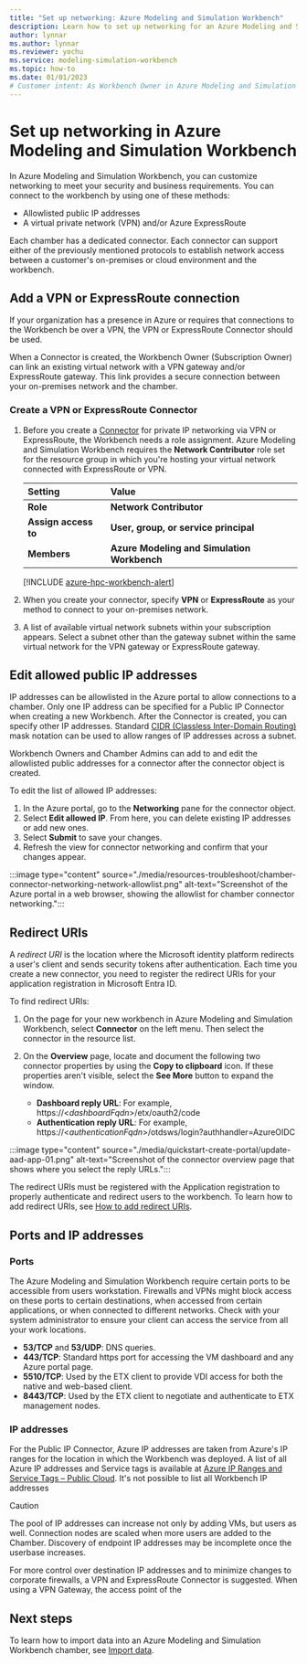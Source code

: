 ```yaml
---
title: "Set up networking: Azure Modeling and Simulation Workbench"
description: Learn how to set up networking for an Azure Modeling and Simulation Workbench connector.
author: lynnar
ms.author: lynnar
ms.reviewer: yochu
ms.service: modeling-simulation-workbench
ms.topic: how-to
ms.date: 01/01/2023
# Customer intent: As Workbench Owner in Azure Modeling and Simulation Workbench, I want to set up networking for chamber access.
---
```


# Set up networking in Azure Modeling and Simulation Workbench

In Azure Modeling and Simulation Workbench, you can customize networking to meet your security and business requirements. You can connect to the workbench by using one of these methods:

- Allowlisted public IP addresses
- A virtual private network (VPN) and/or Azure ExpressRoute

Each chamber has a dedicated connector. Each connector can support either of the previously mentioned protocols to establish network access between a customer's on-premises or cloud environment and the workbench.

## Add a VPN or ExpressRoute connection

If your organization has a presence in Azure or requires that connections to the Workbench be over a VPN, the VPN or ExpressRoute Connector should be used.

When a Connector is created, the Workbench Owner (Subscription Owner) can link an existing virtual network with a VPN gateway and/or ExpressRoute gateway. This link provides a secure connection between your on-premises network and the chamber.

### Create a VPN or ExpressRoute Connector

1. Before you create a [Connector](./concept-connector.md) for private IP networking via VPN or ExpressRoute, the Workbench needs a role assignment. Azure Modeling and Simulation Workbench requires the **Network Contributor** role set for the resource group in which you're hosting your virtual network connected with ExpressRoute or VPN.

    | Setting              | Value                                       |
    |:---------------------|:--------------------------------------------|
    | **Role**             | **Network Contributor**                     |
    | **Assign access to** | **User, group, or service principal**       |
    | **Members**          | **Azure Modeling and Simulation Workbench** |

    [!INCLUDE [azure-hpc-workbench-alert](includes/azure-hpc-workbench-alert.md)]

1. When you create your connector, specify **VPN** or **ExpressRoute** as your method to connect to your on-premises network.

1. A list of available virtual network subnets within your subscription appears. Select a subnet other than the gateway subnet within the same virtual network for the VPN gateway or ExpressRoute gateway.

## Edit allowed public IP addresses

IP addresses can be allowlisted in the Azure portal to allow connections to a chamber. Only one IP address can be specified for a Public IP Connector when  creating a new Workbench. After the Connector is created, you can specify other IP addresses. Standard [CIDR (Classless Inter-Domain Routing)](/azure/virtual-network/virtual-networks-faq) mask notation can be used to allow ranges of IP addresses across a subnet.

Workbench Owners and Chamber Admins can add to and edit the allowlisted public addresses for a connector after the connector object is created.

To edit the list of allowed IP addresses:

1. In the Azure portal, go to the **Networking** pane for the connector object.
1. Select **Edit allowed IP**. From here, you can delete existing IP addresses or add new ones.
1. Select **Submit** to save your changes.
1. Refresh the view for connector networking and confirm that your changes appear.

 :::image type="content" source="./media/resources-troubleshoot/chamber-connector-networking-network-allowlist.png" alt-text="Screenshot of the Azure portal in a web browser, showing the allowlist for chamber connector networking.":::

## Redirect URIs

A *redirect URI* is the location where the Microsoft identity platform redirects a user's client and sends security tokens after authentication. Each time you create a new connector, you need to register the redirect URIs for your application registration in Microsoft Entra ID.

To find redirect URIs:

1. On the page for your new workbench in Azure Modeling and Simulation Workbench, select **Connector** on the left menu. Then select the connector in the resource list.

1. On the **Overview** page, locate and document the following two connector properties by using the **Copy to clipboard** icon. If these properties aren't visible, select the **See More** button to expand the window.
   - **Dashboard reply URL**: For example, https://<*dashboardFqdn*>/etx/oauth2/code
   - **Authentication reply URL**: For example, https://<*authenticationFqdn*>/otdsws/login?authhandler=AzureOIDC

:::image type="content" source="./media/quickstart-create-portal/update-aad-app-01.png" alt-text="Screenshot of the connector overview page that shows where you select the reply URLs.":::

The redirect URIs must be registered with the Application registration to properly authenticate and redirect users to the workbench. To learn how to add redirect URIs, see [How to add redirect URIs](./how-to-guide-add-redirect-uris.md).

## Ports and IP addresses

### Ports

The Azure Modeling and Simulation Workbench require certain ports to be accessible from users workstation. Firewalls and VPNs might block access on these ports to certain destinations, when accessed from certain applications, or when connected to different networks. Check with your system administrator to ensure your client can access the service from all your work locations.

- **53/TCP** and **53/UDP**: DNS queries.
- **443/TCP**: Standard https port for accessing the VM dashboard and any Azure portal page.
- **5510/TCP**: Used by the ETX client to provide VDI access for both the native and web-based client.
- **8443/TCP**: Used by the ETX client to negotiate and authenticate to ETX management nodes.

### IP addresses

For the Public IP Connector, Azure IP addresses are taken from Azure's IP ranges for the location in which the Workbench was deployed. A list of all Azure IP addresses and Service tags is available at [Azure IP Ranges and Service Tags – Public Cloud](https://www.microsoft.com/download/details.aspx?id=56519&msockid=1b155eb894cc6c3600a84ac5959a6d3f). It's not possible to list all Workbench IP addresses

> [!CAUTION]
> The pool of IP addresses can increase not only by adding VMs, but users as well. Connection nodes are scaled when more users are added to the Chamber. Discovery of endpoint IP addresses may be incomplete once the userbase increases.

For more control over destination IP addresses and to minimize changes to corporate firewalls, a VPN and ExpressRoute Connector is suggested. When using a VPN Gateway, the access point of the

## Next steps

To learn how to import data into an Azure Modeling and Simulation Workbench chamber, see [Import data](./how-to-guide-upload-data.md).

